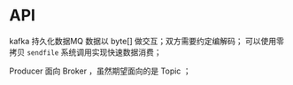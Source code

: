 # API

kafka 持久化数据MQ 数据以 byte[] 做交互；双方需要约定编解码；
可以使用零拷贝 `sendfile` 系统调用实现快速数据消费；

Producer 面向 Broker ，虽然期望面向的是 Topic ；

## 

